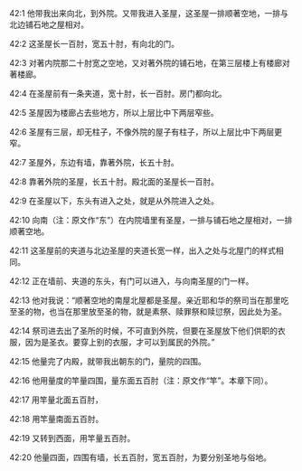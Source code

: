<a id="1"></a>42:1  他带我出来向北，到外院。又带我进入圣屋，这圣屋一排顺著空地，一排与北边铺石地之屋相对。  

<a id="2"></a>42:2  这圣屋长一百肘，宽五十肘，有向北的门。  

<a id="3"></a>42:3  对著内院那二十肘宽之空地，又对著外院的铺石地，在第三层楼上有楼廊对著楼廊。  

<a id="4"></a>42:4  在圣屋前有一条夹道，宽十肘，长一百肘。房门都向北。  

<a id="5"></a>42:5  圣屋因为楼廊占去些地方，所以上层比中下两层窄些。  

<a id="6"></a>42:6  圣屋有三层，却无柱子，不像外院的屋子有柱子，所以上层比中下两层更窄。  

<a id="7"></a>42:7  圣屋外，东边有墙，靠著外院，长五十肘。  

<a id="8"></a>42:8  靠著外院的圣屋，长五十肘。殿北面的圣屋长一百肘。  

<a id="9"></a>42:9  在圣屋以下，东头有进入之处，就是从外院进入之处。  

<a id="10"></a>42:10  向南（注：原文作“东”）在内院墙里有圣屋，一排与铺石地之屋相对，一排顺著空地。  

<a id="11"></a>42:11  这圣屋前的夹道与北边圣屋的夹道长宽一样，出入之处与北屋门的样式相同。  

<a id="12"></a>42:12  正在墙前、夹道的东头，有门可以进入，与向南圣屋的门一样。  

<a id="13"></a>42:13  他对我说：“顺著空地的南屋北屋都是圣屋。亲近耶和华的祭司当在那里吃至圣的物，也当在那里放至圣的物，就是素祭、赎罪祭和赎愆祭，因此处为圣。  

<a id="14"></a>42:14  祭司进去出了圣所的时候，不可直到外院，但要在圣屋放下他们供职的衣服，因为是圣衣。要穿上别的衣服，才可以到属民的外院。”  

<a id="15"></a>42:15  他量完了内殿，就带我出朝东的门，量院的四围。  

<a id="16"></a>42:16  他用量度的竿量四围，量东面五百肘（注：原文作“竿”。本章下同）。  

<a id="17"></a>42:17  用竿量北面五百肘，  

<a id="18"></a>42:18  用竿量南面五百肘。  

<a id="19"></a>42:19  又转到西面，用竿量五百肘。  

<a id="20"></a>42:20  他量四面，四围有墙，长五百肘，宽五百肘，为要分别圣地与俗地。  

